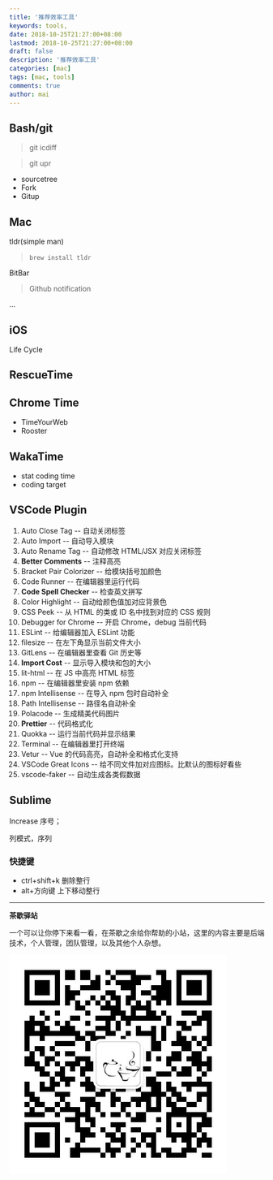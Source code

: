 ```yaml
---
title: '推荐效率工具'
keywords: tools,
date: 2018-10-25T21:27:00+08:00
lastmod: 2018-10-25T21:27:00+08:00
draft: false
description: '推荐效率工具'
categories: [mac]
tags: [mac, tools]
comments: true
author: mai
---
```


## Bash/git

>git icdiff

>git upr

- sourcetree
- Fork
- Gitup

## Mac

tldr(simple man)

>`brew install tldr`

BitBar

>Github notification

...

## iOS

Life Cycle

## RescueTime


## Chrome Time

- TimeYourWeb
- Rooster

## WakaTime

- stat coding time
- coding target

## VSCode Plugin

1. Auto Close Tag -- 自动关闭标签
2. Auto Import -- 自动导入模块
3. Auto Rename Tag -- 自动修改 HTML/JSX 对应关闭标签
4. **Better Comments** -- 注释高亮
5. Bracket Pair Colorizer -- 给模块括号加颜色
6. Code Runner -- 在编辑器里运行代码
7. **Code Spell Checker** -- 检查英文拼写
8. Color Highlight -- 自动给颜色值加对应背景色
9. CSS Peek -- 从 HTML 的类或 ID 名中找到对应的 CSS 规则
10. Debugger for Chrome -- 开启 Chrome，debug 当前代码
11. ESLint -- 给编辑器加入 ESLint 功能
12. filesize -- 在左下角显示当前文件大小
13. GitLens -- 在编辑器里查看 Git 历史等
14. **Import Cost** -- 显示导入模块和包的大小
15. lit-html -- 在 JS 中高亮 HTML 标签
16. npm -- 在编辑器里安装 npm 依赖
17. npm Intellisense -- 在导入 npm 包时自动补全
18. Path Intellisense -- 路径名自动补全
19. Polacode -- 生成精美代码图片
20. **Prettier** -- 代码格式化
21. Quokka -- 运行当前代码并显示结果
22. Terminal -- 在编辑器里打开终端
23. Vetur -- Vue 的代码高亮，自动补全和格式化支持
24. VSCode Great Icons -- 给不同文件加对应图标。比默认的图标好看些
25. vscode-faker -- 自动生成各类假数据

## Sublime

Increase 序号；

列模式，序列

### 快捷键

- ctrl+shift+k 删除整行
- alt+方向键 上下移动整行

----

**茶歇驿站**

一个可以让你停下来看一看，在茶歇之余给你帮助的小站，这里的内容主要是后端技术，个人管理，团队管理，以及其他个人杂想。

![茶歇驿站二维码](https://raw.githubusercontent.com/yangwenmai/maiyang.me/master/blog/tech_tea.jpg)
